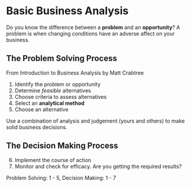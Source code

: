 # Basic Business Analysis

Do you know the difference between a **problem** and an **opportunity**?
A problem is when changing conditions have an adverse affect on your business.

## The Problem Solving Process
From Introduction to Business Analysis by Matt Crabtree

1. Identify the problem or opportunity
2. Determine *feasible* alternatives
3. Choose criteria to assess alternatives
4. Select an **analytical method**
5. Choose an alternative

Use a combination of analysis and judgement (yours and others) to make solid business decisions.

## The Decision Making Process
6. Implement the course of action
7. Monitor and check for efficacy. Are you getting the required results?

Problem Solving: 1 - 5, Decision Making: 1 - 7


